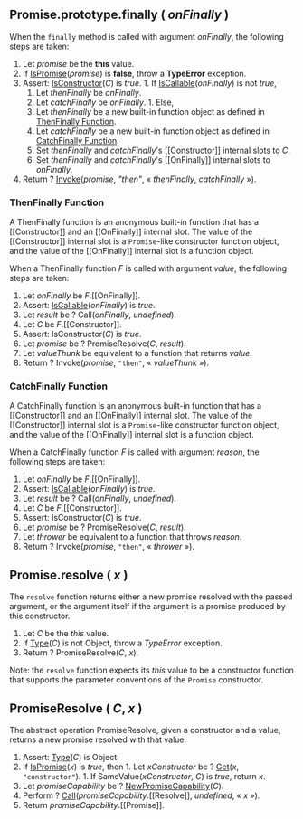 ## Promise.prototype.finally ( _onFinally_ )

When the `finally` method is called with argument _onFinally_, the following steps are taken:
  1. Let _promise_ be the **this** value.
  1. If <a href="http://www.ecma-international.org/ecma-262/6.0/index.html#sec-ispromise">IsPromise</a>(_promise_) is **false**, throw a **TypeError** exception.
  1. Assert: <a href="https://tc39.github.io/ecma262/#sec-isconstructor">IsConstructor</a>(_C_) is *true*.
    1. If <a href="https://tc39.github.io/ecma262/#sec-iscallable">IsCallable</a>(_onFinally_) is not *true*,
      1. Let _thenFinally_ be _onFinally_.
      1. Let _catchFinally_ be _onFinally_.
    1. Else,
      1. Let _thenFinally_ be a new built-in function object as defined in <a href="#sec-thenfinallyfunction">ThenFinally Function</a>.
      1. Let _catchFinally_ be a new built-in function object as defined in <a href="#sec-catchfinallyfunction">CatchFinally Function</a>.
      1. Set _thenFinally_ and _catchFinally_'s [[Constructor]] internal slots to _C_.
      1. Set _thenFinally_ and _catchFinally_'s [[OnFinally]] internal slots to _onFinally_.
  1. Return ? <a href="https://tc39.github.io/ecma262/#sec-invoke">Invoke</a>(_promise_, *"then"*, &laquo; _thenFinally_, _catchFinally_ &raquo;).

### ThenFinally Function

A ThenFinally function is an anonymous built-in function that has a [[Constructor]] and an [[OnFinally]] internal slot. The value of the [[Constructor]] internal slot is a `Promise`-like constructor function object, and the value of the [[OnFinally]] internal slot is a function object.

When a ThenFinally function _F_ is called with argument _value_, the following steps are taken:
  1. Let _onFinally_ be _F_.[[OnFinally]].
  1. Assert: <a href="https://tc39.github.io/ecma262/#sec-iscallable">IsCallable</a>(_onFinally_) is *true*.
  1. Let _result_ be ? Call(_onFinally_, *undefined*).
  1. Let _C_ be _F_.[[Constructor]].
  1. Assert: IsConstructor(_C_) is *true*.
  1. Let _promise_ be ? PromiseResolve(_C_, _result_).
  1. Let _valueThunk_ be equivalent to a function that returns _value_.
  1. Return ? Invoke(_promise_, `"then"`, &laquo; _valueThunk_ &raquo;).

### CatchFinally Function

A CatchFinally function is an anonymous built-in function that has a [[Constructor]] and an [[OnFinally]] internal slot. The value of the [[Constructor]] internal slot is a `Promise`-like constructor function object, and the value of the [[OnFinally]] internal slot is a function object.

When a CatchFinally function _F_ is called with argument _reason_, the following steps are taken:
  1. Let _onFinally_ be _F_.[[OnFinally]].
  1. Assert: <a href="https://tc39.github.io/ecma262/#sec-iscallable">IsCallable</a>(_onFinally_) is *true*.
  1. Let _result_ be ? Call(_onFinally_, *undefined*).
  1. Let _C_ be _F_.[[Constructor]].
  1. Assert: IsConstructor(_C_) is *true*.
  1. Let _promise_ be ? PromiseResolve(_C_, _result_).
  1. Let _thrower_ be equivalent to a function that throws _reason_.
  1. Return ? Invoke(_promise_, `"then"`, &laquo; _thrower_ &raquo;).

## Promise.resolve ( _x_ )

The `resolve` function returns either a new promise resolved with the passed argument, or the argument itself if the argument is a promise produced by this constructor.
  1. Let _C_ be the *this* value.
  1. If <a href="http://www.ecma-international.org/ecma-262/6.0/#sec-ecmascript-data-types-and-values">Type</a>(_C_) is not Object, throw a *TypeError* exception.
  1. Return ? PromiseResolve(_C_, _x_).

Note: the `resolve` function expects its *this* value to be a constructor function that supports the parameter conventions of the `Promise` constructor.

## PromiseResolve ( _C_, _x_ )
The abstract operation PromiseResolve, given a constructor and a value, returns a new promise resolved with that value.
  1. Assert: <a href="http://www.ecma-international.org/ecma-262/6.0/#sec-ecmascript-data-types-and-values">Type</a>(_C_) is Object.
  1. If <a href="http://www.ecma-international.org/ecma-262/6.0/#sec-ispromise">IsPromise</a>(_x_) is *true*, then
    1. Let _xConstructor_ be ? <a href="http://www.ecma-international.org/ecma-262/6.0/#sec-get-o-p">Get</a>(_x_, `"constructor"`).
    1. If SameValue(_xConstructor_, _C_) is *true*, return _x_.
  1. Let _promiseCapability_ be ? <a href="http://www.ecma-international.org/ecma-262/6.0/index.html#sec-newpromisecapability">NewPromiseCapability</a>(_C_).
  1. Perform ? <a href="http://www.ecma-international.org/ecma-262/6.0/index.html#sec-call">Call</a>(_promiseCapability_.[[Resolve]], *undefined*, &laquo; _x_ &raquo;).
  1. Return _promiseCapability_.[[Promise]].
